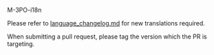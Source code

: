 M-3PO-i18n

Please refer to [language_changelog.md](language_changelog.md) for new translations required.

When submitting a pull request, please tag the version which the PR is targeting.
